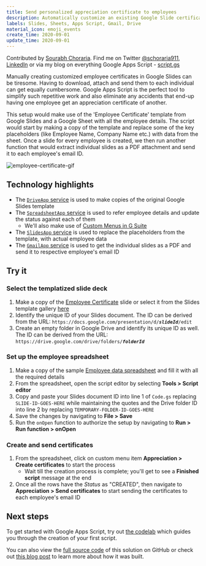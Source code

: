 ```yaml
---
title: Send personalized appreciation certificate to employees
description: Automatically customize an existing Google Slide certificate template with employee data in Google Sheets and share them using Gmail.
labels: Slides, Sheets, Apps Script, Gmail, Drive
material_icon: emoji_events
create_time: 2020-09-01
update_time: 2020-09-01
---
```


Contributed by [Sourabh Choraria](https://developers.google.com/community/experts/directory/profile/profile-sourabh_choraria). Find me on Twitter [@schoraria911](https://twitter.com/schoraria911), [LinkedIn](https://www.linkedin.com/in/schoraria/) or via my blog on everything Google Apps Script - [script.gs](https://script.gs/)

Manually creating customized employee certificates in Google Slides can be tiresome. Having to download, attach and send them to each individual can get equally cumbersome. Google Apps Script is the perfect tool to simplify such repetitive work and also eliminate any accidents that end-up having one employee get an appreciation certificate of another.

This setup would make use of the 'Employee Certificate' template from Google Slides and a Google Sheet with all the employee details. The script would start by making a copy of the template and replace some of the key placeholders (like Employee Name, Company Name etc.) with data from the sheet. Once a slide for every employee is created, we then run another function that would extract individual slides as a PDF attachment and send it to each employee's email ID.

![employee-certificate-gif](https://user-images.githubusercontent.com/37455462/91755079-25f56280-ebe8-11ea-9b19-725744400893.gif)

## Technology highlights
- The [`DriveApp` service](https://developers.google.com/apps-script/reference/drive/drive-app) is used to make copies of the original Google Slides template
- The [`SpreadsheetApp` service](https://developers.google.com/apps-script/reference/spreadsheet/spreadsheet-app) is used to refer employee details and update the status against each of them
   - We'll also make use of [Custom Menus in G Suite](https://developers.google.com/apps-script/guides/menus)
- The [`SlidesApp` service](https://developers.google.com/apps-script/reference/slides/slides-app) is used to replace the placeholders from the template, with actual employee data
- The [`GmailApp` service](https://developers.google.com/apps-script/reference/gmail/gmail-app) is used to get the individual slides as a PDF and send it to respective employee's email ID

## Try it

### Select the templatized slide deck

1. Make a copy of the [Employee Certificate](https://docs.google.com/presentation/d/1bFj09xI7g_kbA76Xb60tYyxVdi-zrpm6zQ6gu696vKs/copy) slide or select it from the Slides template gallery [here](https://docs.google.com/presentation/u/0/?tgif=c&ftv=1)
2. Identify the unique ID of your Slides document. The ID can be derived from the URL: `https://docs.google.com/presentation/d/`_**`slideId`**_`/edit`
3. Create an empty folder in Google Drive and identify its unique ID as well. The ID can be derived from the URL: `https://drive.google.com/drive/folders/`_**`folderId`**_

### Set up the employee spreadsheet

1. Make a copy of the sample [Employee data spreadsheet](https://docs.google.com/spreadsheets/d/1cgK1UETpMF5HWaXfRE6c0iphWHhl7v-dQ81ikFtkIVk/copy) and fill it with all the required details
2. From the spreadsheet, open the script editor by selecting **Tools > Script editor**
3. Copy and paste your Slides document ID into line 1 of `Code.gs` replacing `SLIDE-ID-GOES-HERE` while maintaining the quotes and the Drive folder ID into line 2 by replacing `TEMPORARY-FOLDER-ID-GOES-HERE`
5. Save the changes by navigating to **File > Save**
6. Run the `onOpen` function to authorize the setup by navigating to **Run > Run function > onOpen**

### Create and send certificates

1. From the spreadsheet, click on custom menu item **Appreciation > Create certificates** to start the process
   - Wait till the creation process is complete; you'll get to see a **Finished script** message at the end
2. Once all the rows have the _Status_ as "CREATED", then navigate to **Appreciation > Send certificates** to start sending the certificates to each employee's email ID

## Next steps

To get started with Google Apps Script, try out [the codelab](https://codelabs.developers.google.com/codelabs/apps-script-intro) which guides you through the creation of your first script.

You can also view the [full source code](https://github.com/schoraria911/google-apps-script/blob/master/Random/Employee%20certificate/code.gs) of this solution on GitHub or check out [this blog post](https://script.gs/send-personalized-appreciation-certificate-to-employees/) to learn more about how it was built.
